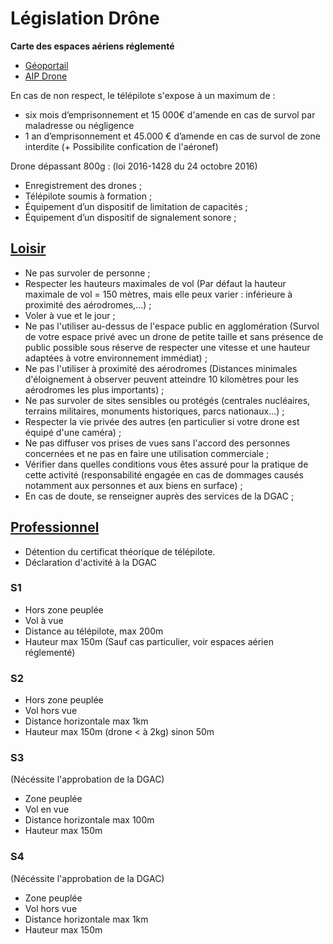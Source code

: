 # Législation Drône
__Carte des espaces aériens réglementé__
* [Géoportail](https://www.geoportail.gouv.fr/donnees/restrictions-pour-drones-de-loisir)
* [AIP Drone](http://www.aip-drones.fr/carte/aip-drones/)

En cas de non respect, le télépilote s'expose à un maximum de :
* six mois d’emprisonnement et 15 000€ d'amende en cas de survol par maladresse ou négligence
* 1 an d’emprisonnement et 45.000 € d’amende en cas de survol de zone interdite (+ Possibilite confication de l'aéronef)

Drone dépassant 800g : (loi 2016-1428 du 24 octobre 2016)
* Enregistrement des drones ;
* Télépilote soumis à formation ;
* Équipement d’un dispositif de limitation de capacités ;
* Équipement d’un dispositif de signalement sonore ;

## [Loisir](https://www.ecologique-solidaire.gouv.fr/drones-loisir-et-competition)
* Ne pas survoler de personne ;
* Respecter les hauteurs maximales de vol
  (Par défaut la hauteur maximale de vol = 150 mètres, mais elle peux varier : inférieure à proximité des aérodromes,...) ;
* Voler à vue et le jour ;
* Ne pas l'utiliser au-dessus de l'espace public en agglomération
  (Survol de votre espace privé avec un drone de petite taille et sans présence de public possible sous réserve de respecter une vitesse et une hauteur adaptées à votre environnement immédiat) ;
* Ne pas l'utiliser à proximité des aérodromes
  (Distances minimales d'éloignement à observer peuvent atteindre 10 kilomètres pour les aérodromes les plus importants) ;
* Ne pas survoler de sites sensibles ou protégés
  (centrales nucléaires, terrains militaires, monuments historiques, parcs nationaux...) ;
* Respecter la vie privée des autres
  (en particulier si votre drone est équipé d'une caméra) ;
* Ne pas diffuser vos prises de vues sans l'accord des personnes concernées et ne pas en faire une utilisation commerciale ;
* Vérifier dans quelles conditions vous êtes assuré pour la pratique de cette activité
  (responsabilité engagée en cas de dommages causés notamment aux personnes et aux biens en surface) ;
* En cas de doute, se renseigner auprès des services de la DGAC ;


## [Professionnel](https://www.ecologique-solidaire.gouv.fr/drones-usages-professionnels)
* Détention du certificat théorique de télépilote.
* Déclaration d'activité à la DGAC

### S1
* Hors zone peuplée
* Vol à vue
* Distance au télépilote, max 200m
* Hauteur max 150m (Sauf cas particulier, voir espaces aérien réglementé)

### S2
* Hors zone peuplée
* Vol hors vue
* Distance horizontale max 1km
* Hauteur max 150m (drone < à 2kg) sinon 50m

### S3
(Nécéssite l'approbation de la DGAC)
* Zone peuplée
* Vol en vue
* Distance horizontale max 100m
* Hauteur max 150m

### S4
(Nécéssite l'approbation de la DGAC)
* Zone peuplée
* Vol hors vue
* Distance horizontale max 1km
* Hauteur max 150m
